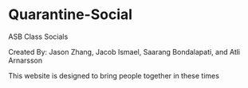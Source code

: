 # Quarantine-Social
ASB Class Socials

Created By: Jason Zhang, Jacob Ismael, Saarang Bondalapati, and Atli Arnarsson

This website is designed to bring people together in these times
